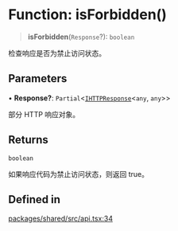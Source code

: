 # Function: isForbidden()

> **isForbidden**(`Response`?): `boolean`

检查响应是否为禁止访问状态。

## Parameters

• **Response?**: `Partial`\<[`IHTTPResponse`](../interfaces/IHTTPResponse.md)\<`any`, `any`\>\>

部分 HTTP 响应对象。

## Returns

`boolean`

如果响应代码为禁止访问状态，则返回 true。

## Defined in

[packages/shared/src/api.tsx:34](https://github.com/yimoka/frontend/blob/b3e03ee786f624575c621abcdf4ca6391a862316/packages/shared/src/api.tsx#L34)
